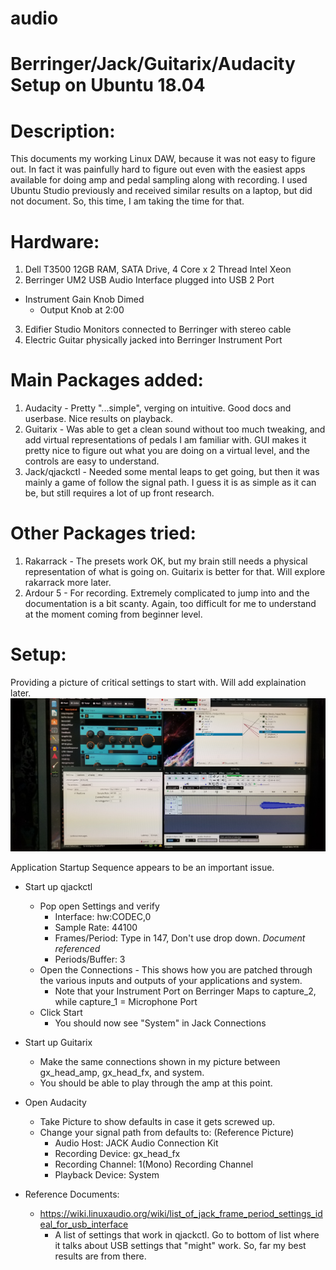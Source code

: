 # audio
# Berringer/Jack/Guitarix/Audacity Setup on Ubuntu 18.04

# Description: 

This documents my working Linux DAW, because it was not easy to figure out. In fact it was painfully hard to figure out even with the easiest apps available for doing amp and pedal sampling along with recording. I used Ubuntu Studio previously and received similar results on a laptop, but did not document.  So, this time, I am taking the time for that.   

# Hardware:
1. Dell T3500 12GB RAM, SATA Drive, 4 Core x 2 Thread Intel Xeon
2. Berringer UM2 USB Audio Interface plugged into USB 2 Port
  - Instrument Gain Knob Dimed
    - Output Knob at 2:00
3. Edifier Studio Monitors connected to Berringer with stereo cable
4. Electric Guitar physically jacked into Berringer Instrument Port

# Main Packages added:
1. Audacity - Pretty "...simple", verging on intuitive. Good docs and userbase. Nice results on playback. 
2. Guitarix - Was able to get a clean sound without too much tweaking, and add virtual representations of pedals I am familiar with. GUI makes it pretty nice to figure out what you are doing on a virtual level, and the controls are easy to understand. 
3. Jack/qjackctl - Needed some mental leaps to get going, but then it was mainly a game of follow the signal path.  I guess it is as simple as it can be, but still requires a lot of up front research.  

# Other Packages tried:
1. Rakarrack - The presets work OK, but my brain still needs a physical representation of what is going on. Guitarix is better for that. Will explore rakarrack more later. 
2. Ardour 5 - For recording.  Extremely complicated to jump into and the documentation is a bit scanty.  Again, too difficult for me to understand at the moment coming from beginner level.  

 
# Setup:

Providing a picture of critical settings to start with.  Will add explaination later.  
![alt text](https://github.com/esb580/audio/blob/master/audio-daw-linux-settings.jpg)

Application Startup Sequence appears to be an important issue.  

- Start up qjackctl 
  - Pop open Settings and verify  
    - Interface: hw:CODEC,0
    - Sample Rate: 44100
    - Frames/Period: Type in 147, Don't use drop down. *Document referenced*
    - Periods/Buffer: 3
  - Open the Connections - This shows how you are patched through the various inputs and outputs of your applications and system. 
    - Note that your Instrument Port on Berringer Maps to capture_2, while capture_1 = Microphone Port
  - Click Start
    - You should now see "System" in Jack Connections

- Start up Guitarix
  - Make the same connections shown in my picture between gx_head_amp, gx_head_fx, and system.
  - You should be able to play through the amp at this point. 

- Open Audacity
  - Take Picture to show defaults in case it gets screwed up.
  - Change your signal path from defaults to: (Reference Picture)
    - Audio Host: JACK Audio Connection Kit
    - Recording Device: gx_head_fx
    - Recording Channel: 1(Mono) Recording Channel
    - Playback Device: System
    
- Reference Documents:
  - https://wiki.linuxaudio.org/wiki/list_of_jack_frame_period_settings_ideal_for_usb_interface
    - A list of settings that work in qjackctl. Go to bottom of list where it talks about USB settings that "might" work.  So, far my best results are from there.
